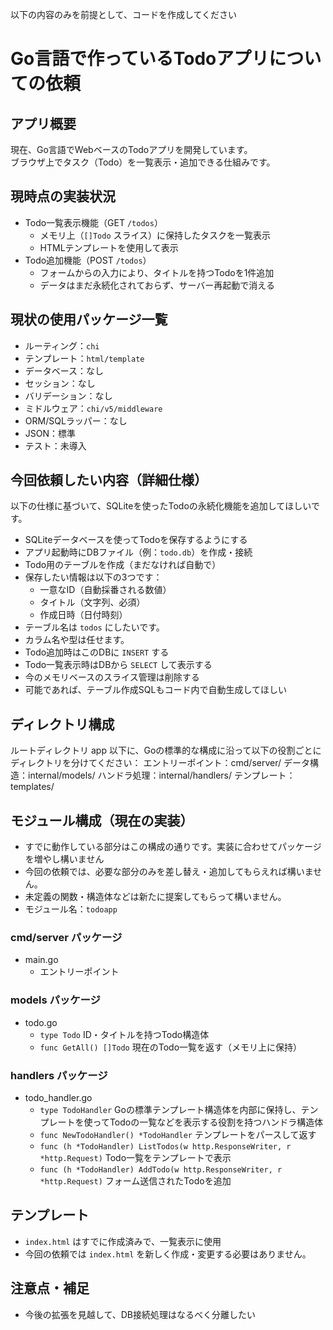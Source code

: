 以下の内容のみを前提として、コードを作成してください

# Go言語で作っているTodoアプリについての依頼

## アプリ概要

現在、Go言語でWebベースのTodoアプリを開発しています。  
ブラウザ上でタスク（Todo）を一覧表示・追加できる仕組みです。

## 現時点の実装状況

- Todo一覧表示機能（GET `/todos`）
  - メモリ上（`[]Todo` スライス）に保持したタスクを一覧表示
  - HTMLテンプレートを使用して表示
- Todo追加機能（POST `/todos`）
  - フォームからの入力により、タイトルを持つTodoを1件追加
  - データはまだ永続化されておらず、サーバー再起動で消える

## 現状の使用パッケージ一覧
- ルーティング：`chi`
- テンプレート：`html/template`
- データベース：なし
- セッション：なし
- バリデーション：なし
- ミドルウェア：`chi/v5/middleware`
- ORM/SQLラッパー：なし
- JSON：標準
- テスト：未導入

## 今回依頼したい内容（詳細仕様）

以下の仕様に基づいて、SQLiteを使ったTodoの永続化機能を追加してほしいです。

- SQLiteデータベースを使ってTodoを保存するようにする
- アプリ起動時にDBファイル（例：`todo.db`）を作成・接続
- Todo用のテーブルを作成（まだなければ自動で）
- 保存したい情報は以下の3つです：
  - 一意なID（自動採番される数値）
  - タイトル（文字列、必須）
  - 作成日時（日付時刻）
- テーブル名は `todos` にしたいです。
- カラム名や型は任せます。
- Todo追加時はこのDBに `INSERT` する
- Todo一覧表示時はDBから `SELECT` して表示する
- 今のメモリベースのスライス管理は削除する
- 可能であれば、テーブル作成SQLもコード内で自動生成してほしい

## ディレクトリ構成
ルートディレクトリ app 以下に、Goの標準的な構成に沿って以下の役割ごとにディレクトリを分けてください：
エントリーポイント：cmd/server/
データ構造：internal/models/
ハンドラ処理：internal/handlers/
テンプレート：templates/

## モジュール構成（現在の実装）
- すでに動作している部分はこの構成の通りです。実装に合わせてパッケージを増やし構いません
- 今回の依頼では、必要な部分のみを差し替え・追加してもらえれば構いません。
- 未定義の関数・構造体などは新たに提案してもらって構いません。
- モジュール名：`todoapp`

### cmd/server パッケージ
- main.go
  - エントリーポイント

### models パッケージ
- todo.go
  - `type Todo` ID・タイトルを持つTodo構造体
  - `func GetAll() []Todo` 現在のTodo一覧を返す（メモリ上に保持）

### handlers パッケージ
- todo_handler.go
  - `type TodoHandler` Goの標準テンプレート構造体を内部に保持し、テンプレートを使ってTodoの一覧などを表示する役割を持つハンドラ構造体
  - `func NewTodoHandler() *TodoHandler` テンプレートをパースして返す
  - `func (h *TodoHandler) ListTodos(w http.ResponseWriter, r *http.Request)` Todo一覧をテンプレートで表示
  - `func (h *TodoHandler) AddTodo(w http.ResponseWriter, r *http.Request)` フォーム送信されたTodoを追加

## テンプレート
- `index.html` はすでに作成済みで、一覧表示に使用
- 今回の依頼では `index.html` を新しく作成・変更する必要はありません。

## 注意点・補足

- 今後の拡張を見越して、DB接続処理はなるべく分離したい